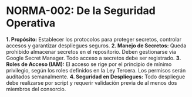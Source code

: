 # NORMA-002: De la Seguridad Operativa

**1. Propósito:** Establecer los protocolos para proteger secretos, controlar accesos y garantizar despliegues seguros.
**2. Manejo de Secretos:** Queda prohibido almacenar secretos en el repositorio. Deben gestionarse vía Google Secret Manager. Todo acceso a secretos debe ser registrado.
**3. Roles de Acceso (IAM):** El acceso se rige por el principio de mínimo privilegio, según los roles definidos en la Ley Tercera. Los permisos serán auditados semanalmente.
**4. Seguridad en Despliegues:** Todo despliegue debe realizarse por script y requerir validación previa de al menos dos miembros del consorcio.
